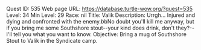 Quest ID: 535
Web page URL: https://database.turtle-wow.org/?quest=535
Level: 34
Min Level: 29
Race: nil
Title: Valik
Description: Urrgh... Injured and dying and confronted with the enemy.$b$bNo doubt you'll kill me anyway, but if you bring me some Southshore stout--your kind does drink, don't they?--I'll tell you what you want to know.
Objective: Bring a mug of Southshore Stout to Valik in the Syndicate camp.

